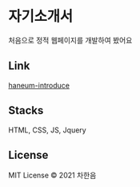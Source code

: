 # 자기소개서
처음으로 정적 웹페이지를 개발하여 봤어요

## Link
[haneum-introduce](https://haneum-introduce.netlify.app)

## Stacks
HTML, CSS, JS, Jquery

## License
MIT License  &copy; 2021 차한음